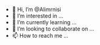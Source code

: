 - 👋 Hi, I’m @Alimrnisi
- 👀 I’m interested in ...
- 🌱 I’m currently learning ...
- 💞️ I’m looking to collaborate on ...
- 📫 How to reach me ...

<!---
Alimrnisi/Alimrnisi is a ✨ special ✨ repository because its `README.md` (this file) appears on your GitHub profile.
You can click  the Preview link to take a look at your changes.
--->
